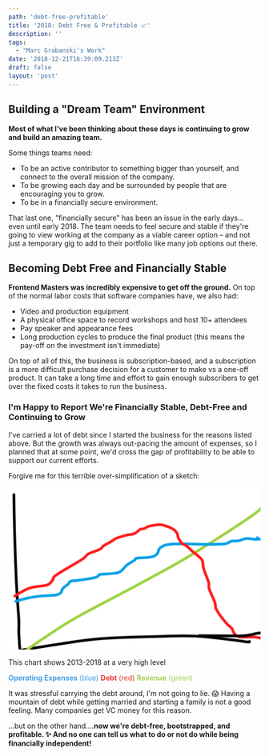 ```yaml
---
path: 'debt-free-profitable'
title: '2018: Debt Free & Profitable 📈'
description: ''
tags:
  - "Marc Grabanski's Work"
date: '2018-12-21T16:39:09.213Z'
draft: false
layout: 'post'
---
```


## Building a "Dream Team" Environment

**Most of what I've been thinking about these days is continuing to grow and build an amazing team.**

Some things teams need:

- To be an active contributor to something bigger than yourself, and connect to the overall mission of the company.
- To be growing each day and be surrounded by people that are encouraging you to grow.
- To be in a financially secure environment.

That last one, "financially secure" has been an issue in the early days... even until early 2018. The team needs to feel secure and stable if they're going to view working at the company as a viable career option – and not just a temporary gig to add to their portfolio like many job options out there.

## Becoming Debt Free and Financially Stable

**Frontend Masters was incredibly expensive to get off the ground.** On top of the normal labor costs that software companies have, we also had:

- Video and production equipment
- A physical office space to record workshops and host 10+ attendees
- Pay speaker and appearance fees
- Long production cycles to produce the final product (this means the pay-off on the investment isn't immediate)

On top of all of this, the business is subscription-based, and a subscription is a more difficult purchase decision for a customer to make vs a one-off product. It can take a long time and effort to gain enough subscribers to get over the fixed costs it takes to run the business.

### I'm Happy to Report We're Financially Stable, Debt-Free and Continuing to Grow

I've carried a lot of debt since I started the business for the reasons listed above. But the growth was always out-pacing the amount of expenses, so I planned that at some point, we'd cross the gap of profitability to be able to support our current efforts.

Forgive me for this terrible over-simplification of a sketch:

![Debt vs Team vs Revenue](debt-team-revenue.png)

This chart shows 2013-2018 at a very high level

<span style="color:#489EE1">**Operating Expenses** (blue)</span>
<span style="color:#EA3B2F">**Debt** (red)</span>
<span style="color:#A7CF58">**Revenue** (green)</span>

It was stressful carrying the debt around, I'm not going to lie. 😱 Having a mountain of debt while getting married and starting a family is not a good feeling. Many companies get VC money for this reason.

...but on the other hand....**now we're debt-free, bootstrapped, and profitable. ✨ And no one can tell us what to do or not do while being financially independent!**

